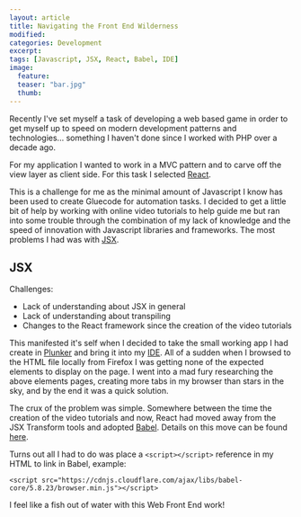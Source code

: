 ```yaml
---
layout: article
title: Navigating the Front End Wilderness
modified:
categories: Development
excerpt: 
tags: [Javascript, JSX, React, Babel, IDE]
image:
  feature: 
  teaser: "bar.jpg"
  thumb:
---
```


Recently I've set myself a task of developing a web based game in order to get myself up to speed on modern development patterns and technologies... something I haven't done since I worked with PHP over a decade ago.

For my application I wanted to work in a MVC pattern and to carve off the view layer as client side.  For this task I selected <a href="https://facebook.github.io/react/">React</a>.

This is a challenge for me as the minimal amount of Javascript I know has been used to create Gluecode for automation tasks.  I decided to get a little bit of help by working with online video tutorials to help guide me but ran into some trouble through the combination of my lack of knowledge and the speed of innovation with Javascript libraries and frameworks.  The most problems I had was with <a href="https://facebook.github.io/react/docs/jsx-in-depth.html">JSX</a>.

## JSX
Challenges:

* Lack of understanding about JSX in general
* Lack of understanding about transpiling
* Changes to the React framework since the creation of the video tutorials

This manifested it's self when I decided to take the small working app I had create in <a href="https://plnkr.co/">Plunker</a> and bring it into my <a href="https://www.jetbrains.com/idea/">IDE</a>.  All of a sudden when I browsed to the HTML file locally from Firefox I was getting none of the expected elements to display on the page.  I went into a mad fury researching the above elements pages, creating more tabs in my browser than stars in the sky, and by the end it was a quick solution.

The crux of the problem was simple.  Somewhere between the time the creation of the video tutorials and now, React had moved away from the JSX Transform tools and adopted <a href="https://babeljs.io/">Babel</a>.  Details on this move can be found <a href="https://facebook.github.io/react/blog/2015/06/12/deprecating-jstransform-and-react-tools.html">here</a>.

Turns out all I had to do was place a `<script></script>` reference in my HTML to link in Babel, example:

```<script src="https://cdnjs.cloudflare.com/ajax/libs/babel-core/5.8.23/browser.min.js"></script>```

I feel like a fish out of water with this Web Front End work!
